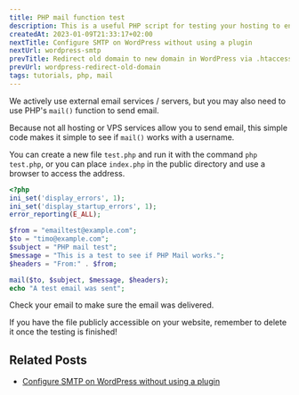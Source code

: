```yaml
---
title: PHP mail function test
description: This is a useful PHP script for testing your hosting to ensure that you can send emails from PHP-based sites that include a contact form or something similar.
createdAt: 2023-01-09T21:33:17+02:00
nextTitle: Configure SMTP on WordPress without using a plugin
nextUrl: wordpress-smtp
prevTitle: Redirect old domain to new domain in WordPress via .htaccess
prevUrl: wordpress-redirect-old-domain
tags: tutorials, php, mail
---
```


We actively use external email services / servers, but you may also need to use PHP's `mail()` function to send email.

Because not all hosting or VPS services allow you to send email, this simple code makes it simple to see if `mail()` works with a username.

You can create a new file `test.php` and run it with the command `php test.php`, or you can place `index.php` in the public directory and use a browser to access the address.

```PHP
<?php 
ini_set('display_errors', 1);
ini_set('display_startup_errors', 1);
error_reporting(E_ALL);

$from = "emailtest@example.com";
$to = "timo@example.com";
$subject = "PHP mail test";
$message = "This is a test to see if PHP Mail works.";
$headers = "From:" . $from;

mail($to, $subject, $message, $headers);
echo "A test email was sent";
```
Check your email to make sure the email was delivered.

If you have the file publicly accessible on your website, remember to delete it once the testing is finished!

## Related Posts

- [Configure SMTP on WordPress without using a plugin](/blog/wordpress-smtp/)
